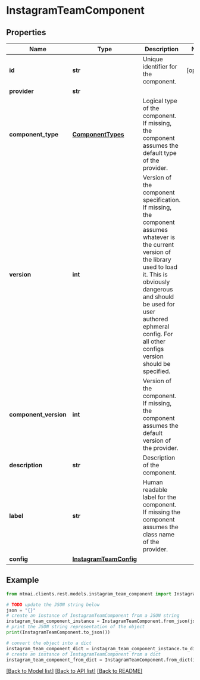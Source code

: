 # InstagramTeamComponent


## Properties

Name | Type | Description | Notes
------------ | ------------- | ------------- | -------------
**id** | **str** | Unique identifier for the component. | [optional] 
**provider** | **str** |  | 
**component_type** | [**ComponentTypes**](ComponentTypes.md) | Logical type of the component. If missing, the component assumes the default type of the provider. | 
**version** | **int** | Version of the component specification. If missing, the component assumes whatever is the current version of the library used to load it. This is obviously dangerous and should be used for user authored ephmeral config. For all other configs version should be specified. | 
**component_version** | **int** | Version of the component. If missing, the component assumes the default version of the provider. | 
**description** | **str** | Description of the component. | 
**label** | **str** | Human readable label for the component. If missing the component assumes the class name of the provider. | 
**config** | [**InstagramTeamConfig**](InstagramTeamConfig.md) |  | 

## Example

```python
from mtmai.clients.rest.models.instagram_team_component import InstagramTeamComponent

# TODO update the JSON string below
json = "{}"
# create an instance of InstagramTeamComponent from a JSON string
instagram_team_component_instance = InstagramTeamComponent.from_json(json)
# print the JSON string representation of the object
print(InstagramTeamComponent.to_json())

# convert the object into a dict
instagram_team_component_dict = instagram_team_component_instance.to_dict()
# create an instance of InstagramTeamComponent from a dict
instagram_team_component_from_dict = InstagramTeamComponent.from_dict(instagram_team_component_dict)
```
[[Back to Model list]](../README.md#documentation-for-models) [[Back to API list]](../README.md#documentation-for-api-endpoints) [[Back to README]](../README.md)


